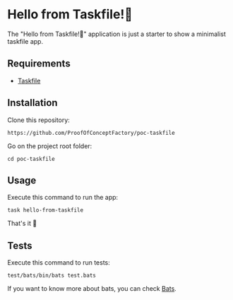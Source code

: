 Hello from Taskfile!👋
========================

The "Hello from Taskfile!👋" application is just a starter to show a minimalist taskfile app.

Requirements
------------

* [Taskfile][1]

Installation
------------

Clone this repository:

```console
https://github.com/ProofOfConceptFactory/poc-taskfile
```

Go on the project root folder:

```console
cd poc-taskfile
```

Usage
-----

Execute this command to run the app:

```console
task hello-from-taskfile
```

That's it 🚀

Tests
-----

Execute this command to run tests:

```console
test/bats/bin/bats test.bats
```

If you want to know more about bats, you can check [Bats][2].

[1]: https://taskfile.dev/installation/
[2]: https://bats-core.readthedocs.io/en/stable/
